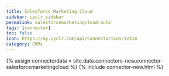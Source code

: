 ```yaml
---
title: Salesforce Marketing Cloud
sidebar: cyclr_sidebar
permalink: salesforcemarketingcloud-auto
tags: [connector]
toc: false
icon: https://my.cyclr.com/api/ConnectorIcon/12318
category: CRMs
---
```

{% assign connectordata = site.data.connectors-new.connector-salesforcemarketingcloud %}
{% include connector-new.html %}	